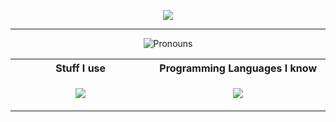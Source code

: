<p align="center">
  <a href="https://git.io/typing-svg"><img src="https://readme-typing-svg.demolab.com?font=DynaPuff&pause=1000&color=7851F7&center=true&width=435&lines=Hello!"/></a>
</p>

----

<p align="center">
  <img alt='Pronouns' src='https://img.shields.io/endpoint?url=https://pronoundb.org/shields/0191d666-3690-7dda-a7dd-3fd920f0856c.json' />
</p>

<table>
  <tr>
    <th width="1000px">Stuff I use</th>
    <th width="1000px">Programming Languages I know</th>
  </tr>
  <tr>
    <td>
      <p align="center">
        <img src="https://go-skill-icons.vercel.app/api/icons?i=linux,blender,godot,unity,vscode,inkscape&perline=3" />
      </p>
    </td>
    <td>
      <p align="center">
        <img src="https://go-skill-icons.vercel.app/api/icons?i=cpp,cs,java,godot&perline=3" />
      </p>
    </td>
  </tr>
</table>
